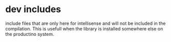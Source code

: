 # dev includes

include files that are only here for intellisense and will not be included in the compilation. This is usefull when the library is installed somewhere else on the productino system.